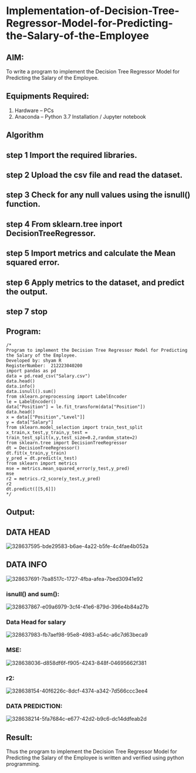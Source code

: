 # Implementation-of-Decision-Tree-Regressor-Model-for-Predicting-the-Salary-of-the-Employee

## AIM:
To write a program to implement the Decision Tree Regressor Model for Predicting the Salary of the Employee.

## Equipments Required:
1. Hardware – PCs
2. Anaconda – Python 3.7 Installation / Jupyter notebook

## Algorithm
## step 1 Import the required libraries.
## step 2 Upload the csv file and read the dataset.
## step 3 Check for any null values using the isnull() function.
## step 4 From sklearn.tree inport DecisionTreeRegressor.
## step 5 Import metrics and calculate the Mean squared error.
## step 6 Apply metrics to the dataset, and predict the output.
## step 7 stop

## Program:
```
/*
Program to implement the Decision Tree Regressor Model for Predicting the Salary of the Employee.
Developed by: shyam R
RegisterNumber:  212223040200
import pandas as pd
data = pd.read_csv("Salary.csv")
data.head()
data.info()
data.isnull().sum()
from sklearn.preprocessing import LabelEncoder
le = LabelEncoder()
data["Position"] = le.fit_transform(data["Position"])
data.head()
x = data[["Position","Level"]]
y = data["Salary"]
from sklearn.model_selection import train_test_split
x_train,x_test,y_train,y_test = train_test_split(x,y,test_size=0.2,random_state=2)
from sklearn.tree import DecisionTreeRegressor
dt = DecisionTreeRegressor()
dt.fit(x_train,y_train)
y_pred = dt.predict(x_test)
from sklearn import metrics
mse = metrics.mean_squared_error(y_test,y_pred)
mse
r2 = metrics.r2_score(y_test,y_pred)
r2
dt.predict([[5,6]])
*/
```

## Output:
## DATA HEAD
![328637595-bde29583-b6ae-4a22-b5fe-4c4fae4b052a](https://github.com/shivanshyam79/Implementation-of-Decision-Tree-Regressor-Model-for-Predicting-the-Salary-of-the-Employee/assets/151513860/43deae2a-3f21-4dfc-ac0b-963d3a9f639a)
## DATA INFO
![328637691-7ba8517c-1727-4fba-afea-7bed30941e92](https://github.com/shivanshyam79/Implementation-of-Decision-Tree-Regressor-Model-for-Predicting-the-Salary-of-the-Employee/assets/151513860/a338d294-731e-4657-a8d0-3f08f4fd708a)
### isnull() and sum():
![328637867-e09a6979-3cf4-41e6-879d-396e4b84a27b](https://github.com/shivanshyam79/Implementation-of-Decision-Tree-Regressor-Model-for-Predicting-the-Salary-of-the-Employee/assets/151513860/d2734149-280f-43e0-8bb0-979d9d58916e)
### Data Head for salary
![328637983-fb7aef98-95e8-4983-a54c-a6c7d63beca9](https://github.com/shivanshyam79/Implementation-of-Decision-Tree-Regressor-Model-for-Predicting-the-Salary-of-the-Employee/assets/151513860/0caccb4a-507c-4799-a797-933dd8f22ad8)
### MSE:
![328638036-d858df6f-f905-4243-848f-04695662f381](https://github.com/shivanshyam79/Implementation-of-Decision-Tree-Regressor-Model-for-Predicting-the-Salary-of-the-Employee/assets/151513860/7a6f9092-27ff-4689-aade-145ea6206eb3)
### r2:
![328638154-40f6226c-8dcf-4374-a342-7d566ccc3ee4](https://github.com/shivanshyam79/Implementation-of-Decision-Tree-Regressor-Model-for-Predicting-the-Salary-of-the-Employee/assets/151513860/71b89bb0-3747-49ae-b264-a3df7a92b737)
### DATA PREDICTION:
![328638214-5fa7684c-e677-42d2-b9c6-dc14ddfeab2d](https://github.com/shivanshyam79/Implementation-of-Decision-Tree-Regressor-Model-for-Predicting-the-Salary-of-the-Employee/assets/151513860/5aa60521-224f-4832-aa7f-8657c8a9bd8b)


## Result:
Thus the program to implement the Decision Tree Regressor Model for Predicting the Salary of the Employee is written and verified using python programming.
